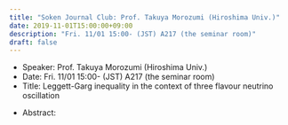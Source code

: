 ```yaml
---
title: "Soken Journal Club: Prof. Takuya Morozumi (Hiroshima Univ.)"
date: 2019-11-01T15:00:00+09:00
description: "Fri. 11/01 15:00- (JST) A217 (the seminar room)"
draft: false
---
```


- Speaker:
Prof. Takuya Morozumi (Hiroshima Univ.)
- Date:
Fri. 11/01 15:00- (JST) A217 (the seminar room)
- Title:
Leggett-Garg inequality in the context of three flavour neutrino oscillation

<!--more-->

- Abstract:

